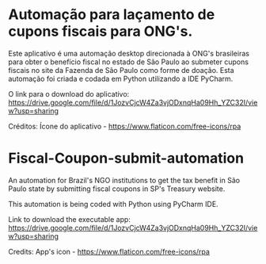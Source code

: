 # Automação para laçamento de cupons fiscais para ONG's.

Este aplicativo é uma automação desktop direcionada à ONG's brasileiras para obter o benefício fiscal no estado de São Paulo ao submeter cupons fiscais no site da Fazenda de São Paulo como forme de doação.
Esta automação foi criada e codada em Python utilizando a IDE PyCharm.

O link para o download do aplicativo:
https://drive.google.com/file/d/1JozvCjcW4Za3vjODxnqHa09Hh_YZC32I/view?usp=sharing

Créditos:
Ícone do aplicativo - https://www.flaticon.com/free-icons/rpa

# Fiscal-Coupon-submit-automation

An automation for Brazil's NGO institutions to get the tax benefit in São Paulo state by submitting fiscal coupons in SP's Treasury website.

This automation is being coded with Python using PyCharm IDE.

Link to download the executable app:
https://drive.google.com/file/d/1JozvCjcW4Za3vjODxnqHa09Hh_YZC32I/view?usp=sharing

Credits:
App's icon - https://www.flaticon.com/free-icons/rpa
